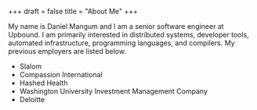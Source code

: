 +++
draft = false
title = "About Me"
+++

My name is Daniel Mangum and I am a senior software engineer at Upbound. I am primarily interested in distributed systems, developer tools, automated infrastructure, programming languages, and compilers. My previous employers are listed below.

- Slalom
- Compassion International
- Hashed Health
- Washington University Investment Management Company
- Deloitte
